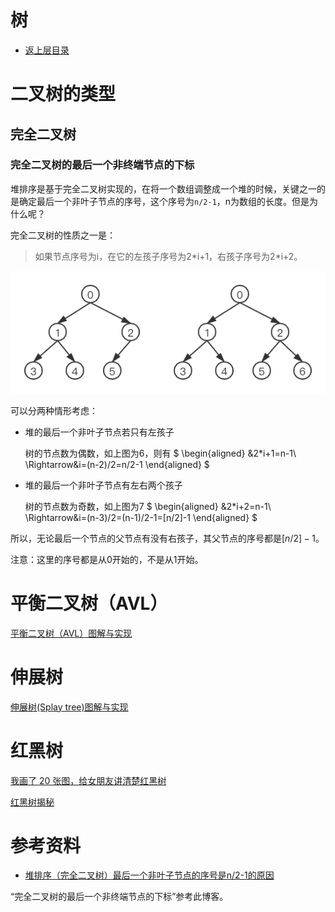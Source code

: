 # 树

* [返上层目录](../data-structures.md)



# 二叉树的类型

## 完全二叉树

### 完全二叉树的最后一个非终端节点的下标

堆排序是基于完全二叉树实现的，在将一个数组调整成一个堆的时候，关键之一的是确定最后一个非叶子节点的序号，这个序号为`n/2-1`，n为数组的长度。但是为什么呢？

完全二叉树的性质之一是：

> 如果节点序号为i，在它的左孩子序号为2\*i+1，右孩子序号为2\*i+2。

![complete-binary-tree-1](pic/complete-binary-tree-1.png)

<!-- docs/machine-learning/coding/cs-courses/data-structures-and-algorithms/data-structures/tree/pic/complete-binary-tree-1.png -->
可以分两种情形考虑：

* 堆的最后一个非叶子节点若只有左孩子

  树的节点数为偶数，如上图为6，则有
  $
  \begin{aligned}
  &2*i+1=n-1\\
  \Rightarrow&i=(n-2)/2=n/2-1
  \end{aligned}
  $





* 堆的最后一个非叶子节点有左右两个孩子

  树的节点数为奇数，如上图为7
  $
  \begin{aligned}
  &2*i+2=n-1\\
  \Rightarrow&i=(n-3)/2=(n-1)/2-1=[n/2]-1
  \end{aligned}
  $





所以，无论最后一个节点的父节点有没有右孩子，其父节点的序号都是$[n/2]-1$。

注意：这里的序号都是从0开始的，不是从1开始。



# 平衡二叉树（AVL）

[平衡二叉树（AVL）图解与实现](https://blog.csdn.net/u014634338/article/details/42465089)



# 伸展树

[伸展树(Splay tree)图解与实现](https://blog.csdn.net/u014634338/article/details/49586689)



# 红黑树

[我画了 20 张图，给女朋友讲清楚红黑树](https://zhuanlan.zhihu.com/p/95892351)

[红黑树揭秘](https://zhuanlan.zhihu.com/p/122257022)

# 参考资料

* [堆排序（完全二叉树）最后一个非叶子节点的序号是n/2-1的原因](https://www.cnblogs.com/malw/p/10542557.html)

“完全二叉树的最后一个非终端节点的下标”参考此博客。

